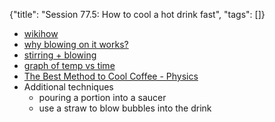 {"title": "Session 77.5: How to cool a hot drink fast", "tags": []}

* [wikihow](https://www.wikihow.com/Cool-a-Hot-Drink-Quickly)
* [why blowing on it works?](https://www.forbes.com/sites/startswithabang/2016/02/02/why-does-blowing-on-your-hot-drink-cool-it-down-the-surprising-scientific-answer/)
* [stirring + blowing](https://www.thekitchn.com/how-to-cool-a-hot-beverage-the-105287)
* [graph of temp vs time](https://www.wired.com/2016/11/physics-says-best-way-deal-hot-coffee/)
* [The Best Method to Cool Coffee - Physics](https://medium.com/@Higgsino/fastest-way-to-cool-down-a-cup-of-coffee-79b4aacba8a4)
* Additional techniques
  * pouring a portion into a saucer
  * use a straw to blow bubbles into the drink

